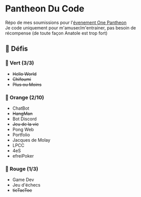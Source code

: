 # Pantheon Du Code
Répo de mes soumissions pour l'[évenement One Pantheon](https://poc.onepantheon.fr/) \
Je code uniquement pour m'amuser/m'entrainer, pas besoin de récompense (de toute façon Anatole est trop fort)

## 👟 Défis
### 📗 Vert (3/3)
- ~~Hello World~~
- ~~Chifoumi~~
- ~~Plus ou Moins~~
### 📙 Orange (2/10)
- ChatBot
- ~~HangMan~~
- Bot Discord
- ~~Jeu de la vie~~
- Pong Web
- Portfolio
- Jacques de Molay
- LPCC
- 4eS
- efreiPoker
### 📕 Rouge (1/3)
- Game Dev
- Jeu d'échecs
- ~~ticTacToe~~
